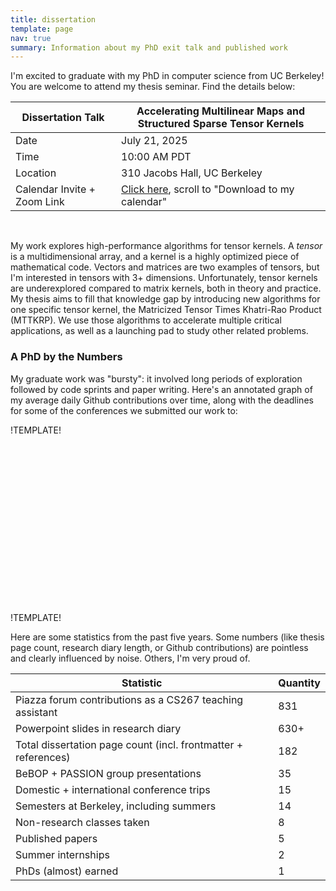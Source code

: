 ```yaml
---
title: dissertation 
template: page 
nav: true 
summary: Information about my PhD exit talk and published work
---
```

I'm excited to graduate with my PhD in computer science from UC Berkeley!
You are welcome to attend my thesis seminar. Find the details below: 

| Dissertation Talk | Accelerating Multilinear Maps and Structured Sparse Tensor Kernels               |
|-----------------------------|----------------------------------------------------------------------------------|
| Date                        | July 21, 2025                                                                    |
| Time                        | 10:00 AM PDT                                                                     |
| Location                    | 310 Jacobs Hall, UC Berkeley |
| Calendar Invite + Zoom Link | [Click here](https://events.berkeley.edu/events/event/300838-dissertation-talk-accelerating-multilinear-maps#), scroll to "Download to my calendar" |

</br>


My work explores high-performance algorithms for tensor kernels. 
A *tensor* is a multidimensional array, and a kernel is
a highly optimized piece of mathematical code. Vectors and matrices
are two examples of tensors, but I'm interested in tensors with 3+ 
dimensions. Unfortunately, tensor kernels are underexplored
compared to matrix kernels, both in theory and practice.
My thesis aims to fill that knowledge gap by introducing new
algorithms for one specific tensor kernel, the Matricized
Tensor Times Khatri-Rao Product (MTTKRP). We use
those algorithms to accelerate multiple critical 
applications, as well as a launching pad to study other related problems.

### A PhD by the Numbers
My graduate work was "bursty": it involved long periods of exploration followed by code sprints and paper writing. 
Here's an annotated graph of my average daily Github contributions over time, along with the deadlines for some of the conferences
we submitted our work to: 

!TEMPLATE!
<div class="chartjs" style="aspect-ratio: 2">
  <canvas id="github_contributions"></canvas>

  <script src="https://cdn.jsdelivr.net/npm/chart.js"></script>
  <script src="https://cdn.jsdelivr.net/npm/moment@2.27.0"></script>
  <script src="https://cdn.jsdelivr.net/npm/chartjs-adapter-moment@0.1.1"></script>

  <script>
    function cssvar(name) {
      return getComputedStyle(document.documentElement).getPropertyValue(name);
    }

    const verticalLinePlugin = {
      getLinePosition: function (chart, pointIndex) {
          const meta = chart.getDatasetMeta(0); // first dataset is used to discover X coordinate of a point
          const data = meta.data;
          return data[pointIndex].x;
      },

      renderVerticalLine: function (chartInstance, pointIndex, label) {
          const lineLeftOffset = this.getLinePosition(chartInstance, pointIndex);
          const scale = chartInstance.scales.y;
          const context = chartInstance.ctx;
          // render vertical line
          context.beginPath();
          context.strokeStyle = '#ff0000';
          context.moveTo(lineLeftOffset, scale.top);
          context.lineTo(lineLeftOffset, scale.bottom);
          context.stroke();

          // write label
          context.fillStyle = "#ff0000";
          context.textAlign = 'center';
          context.fillText(label, lineLeftOffset, (scale.bottom - scale.top) / 9 + scale.top);
      },

      beforeDatasetsDraw: function (chart, easing) {
          if(chart.config._config.lineAtIndex)
              chart.config._config.lineAtIndex.forEach(pointIndex => this.renderVerticalLine(chart, pointIndex[0], pointIndex[1]));
      }
    };

    const ctx = document.getElementById('github_contributions');

    function Get(yourUrl){
      var Httpreq = new XMLHttpRequest(); // a new request
      Httpreq.open("GET",yourUrl,false);
      Httpreq.send(null);
      return Httpreq.responseText;          
    }

    var gh_json = JSON.parse(Get("{{ 'json/phd_github_activity.json' | relative_url}}"));

    const data = {
      datasets: [{  
        label: '28-Day Moving Average GH Daily Contributions',
        backgroundColor: null, 
        borderColor: null,
        borderWidth: 0.8, 
        color: null, 
        fill: false,
        data: gh_json['data'],
        pointRadius: 0,
        tension: 0.1
      }]
    };

    const config = {
      type: 'line',
      data: data,
      lineAtIndex: gh_json['milestones'],
      plugins: [verticalLinePlugin],
      options: {
        plugins: {
          legend: {
            labels: {color: null}
          }
        },
        scales: {
          x: {
            type: 'time',
            time: {
              // Luxon format string
              tooltipFormat: 'DD T'
            },
            title: {
              display: true,
              text: 'Date'
            },
            ticks: {color: null},
            grid: {color: null}
          },
          y: {
            title: {
              display: true,
              text: 'Avg. Daily Contributions'
            },
            ticks: {color: null},
            grid: {color: null}
          }
        },
      },
    };

    function modifyChartColors(config, data) {
      let globalTextColor = cssvar('--global-text-color');
      let chartGridColor = cssvar('--chart-grid-color');

      global_color_fields = [
        config.options.scales.x.ticks,
        config.options.scales.y.ticks,
        config.options.scales.x.title,
        config.options.scales.y.title,
        config.options.plugins.legend.labels
      ]

      grey_fields = [
        config.options.scales.x.grid,
        config.options.scales.y.grid,
      ]

      data.datasets.forEach((dataset) => {
        dataset.backgroundColor = cssvar('--global-theme-color'); 
        dataset.borderColor = cssvar('--global-theme-color'); 
      });

      global_color_fields.forEach((field) => {
        field.color = globalTextColor;
      });

      grey_fields.forEach((field) => {
        field.color = chartGridColor; 
      });
    }

    modifyChartColors(config, config.data);
    let chart = new Chart(ctx, config);

    chart.canvas.parentNode.refreshChart = function() {
      modifyChartColors(chart.config, chart.data);
      chart.update(); 
    } 
  </script>
  </div>
</br>
!TEMPLATE!

Here are some statistics from the past five years. 
Some numbers (like thesis page count, research diary length, or 
Github contributions) are pointless and clearly influenced 
by noise. Others, I'm very proud of. 

| Statistic | Quantity |
| -------- | --------------- |
| Piazza forum contributions as a CS267 teaching assistant | 831 |
| Powerpoint slides in research diary | 630+ |
| Total dissertation page count (incl. frontmatter + references) | 182 |
| BeBOP + PASSION group presentations | 35 |
| Domestic + international conference trips | 15 |
| Semesters at Berkeley, including summers | 14 |
| Non-research classes taken | 8 |
| Published papers | 5 |
| Summer internships | 2 |
| PhDs (almost) earned | 1 |
</br>